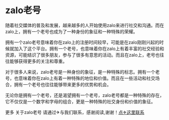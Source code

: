 # zalo老号

随着社交媒体的普及和发展，越来越多的人开始使用zalo来进行社交和沟通。而在zalo上，拥有一个老号也成为了一种身份的象征和一种特殊的荣耀。

拥有一个zalo老号意味着你在zalo上的注册时间较早，可能是在zalo刚刚兴起的时候就加入了这个平台。拥有一个老号，也意味着你在zalo上有着丰富的社交经验和资源，可能结识了很多朋友，参与了很多有意思的活动。而且在zalo上，老号也往往能够获得更多的关注和尊重。

对于很多人来说，zalo老号是一种身份的象征，是一种特殊的标志。拥有一个老号，也意味着你在zalo上有着一种特殊的地位和价值。而且在一些活动和社交场合，拥有一个老号也往往能够带来更多的优势和机会。

无论你是拥有一个老号，还是渴望拥有一个老号，zalo老号都是一种特殊的存在，它不仅仅是一个数字和字母的组合，更是一种特殊的社交身份和价值的象征。

更多 关于zalo老号 请通过✈与我们联系，感谢阅读,谢谢！[点✈这里联系](https://sms.k02.cc)